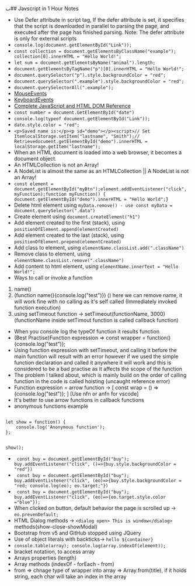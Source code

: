 ب## Javscript in 1 Hour Notes

- Use Defer attribute in script tag, If the defer attribute is set, it specifies that the script is downloaded in parallel to parsing the page, and executed after the page has finished parsing. Note: The defer attribute is only for external scripts
- ```console.log(document.getElementById("Link"));```
- ```const collection = document.getElementsByClassName("example"); collection[0].innerHTML = "Hello World!";```
- ```let num = document.getElementsByName("animal").length;```
- ```document.getElementsByTagName("p")[0].innerHTML = "Hello World!";```
- ```document.querySelector("p").style.backgroundColor = "red";```
- ```document.querySelector(".example").style.backgroundColor = "red";```
- ```document.querySelectorAll(".example");```
- [MouseEvents](https://www.w3schools.com/jsref/obj_mouseevent.asp)
- [KeyboardEvents](https://www.w3schools.com/jsref/obj_keyboardevent.asp)
- [Complete JavaScript and HTML DOM Reference](https://www.w3schools.com/jsref/)
- ```const number = document.GetElementById("date") ```
- ```console.log(typeof document.getElementById("Link"));```
- ```date.style.color = "red";```
- ```<p>Saved name is:</p><p id="demo"></p><script>// Set ItemlocalStorage.setItem("lastname", "Smith");// Retrievedocument.getElementById("demo").innerHTML = localStorage.getItem("lastname");```
- When an HTML document is loaded into a web browser, it becomes a document object.
- An HTMLCollection is not an Array!
- A NodeList is almost the same as an HTMLCollection || A NodeList is not an Array!
- ```const element = document.getElementById("myBtn");element.addEventListener("click", myFunction);function myFunction() { document.getElementById("demo").innerHTML = "Hello World";}```
- Delete html element using ```myData.remove() - use const myData = document.querySelector(".data")```
- Create element using ```document.createElement("h1")```
- Add element created to the first (stack), using ```positionOfElement.append(elementCreated)```
- Add element created to the last (stack), using ```positionOfElement.prepend(elementCreated)```
- Add class to element, using ```elementName.classList.add(".className")```
- Remove class to element, using ```elementName.classList.remove(".className")```
- Add content to html element, using ```elementName.innerText = "Hello World!";```
- Ways to call or invoke a function 
1. name()
2. (function name(){console.log("test")}) () here we can remove name, it will work fine with no calling as it's self called (Immediately invoked function execution)
3. using setTimeout function -> setTimeout(functionName, 3000) (functionName inside setTimout function is called callback function)
- When you console log the typeOf function it results function
- (Best Practise)Function expression => const wrapper = function(){console.log("test")};
- Using function expression with setTimeout, and calling it before the main function will result with an error however if we used the simple function declaration and called it anywhere it will work and this is considered to be a bad practise as it affects the scope of the function 
- The problem I talked about, which is mainly build on the order of calling function in the code is called hoisting (uncaught reference error)
- Function expression = arrow function -> [ const wrap = () => {console.log("test")}; ] [Use nfn or anfn for vscode]
- It's better to use arrow functions in callback functions
- anonymous functions example 
<code>
let show = function() {
    console.log('Anonymous function');
};

show();
</code>  
- ``` const buy = document.getElementById("buy"); buy.addEventListener("click", ()=>{buy.style.backgroundColor = "red"})```
- ``` const buy = document.getElementById("buy"); buy.addEventListener("click", (eo)=>{buy.style.backgroundColor = "red; console.log(eo); eo.target;"})```
- ``` const buy = document.getElementById("buy"); buy.addEventListener("click", (eo)=>{eo.target.style.color ="blue"});```
- When clicked on button, default behavior the page is scrolled up -> ```eo.prevenDefault;```
- HTML Dialog methods -> ```<dialog open> This is window</dialog>``` methods(show-close-showModal)
- Bootstrap from v5 and GitHub stopped using JQuery
- Use of object literals with backticks-> `hello ${container}`
- ```console.table(array); console.log(array.indexOf(element));  ```
- bracket notatiion, to access array
- Arrays properties (length)
- Array methods (indexOf - forEach - from)
- from => chnage type of wrapper into array => Array.from(title), if it holds string, each char will take an index in the array
 




